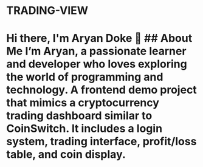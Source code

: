 # TRADING-VIEW
# Hi there, I'm Aryan Doke 👋 ## About Me   I’m Aryan, a passionate learner and developer who loves exploring the world of programming and technology.  A frontend demo project that mimics a cryptocurrency trading dashboard similar to CoinSwitch. It includes a login system, trading interface, profit/loss table, and coin display.
